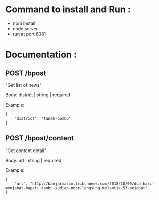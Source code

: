 # Command to install and Run :
- npm install
- node server
- run at port 8081

# Documentation : 

## POST /bpost
"Get list of news"

Body: district | string | required

Example: 
```
{
    "district": "tanah-bumbu" 
}
```
## POST /bpost/content
"Get content detail"

Body: url | string | required

Example: 
```
{
    "url": "http://banjarmasin.tribunnews.com/2018/10/09/dua-hari-menjabat-bupati-tanbu-sudian-noor-langsung-melantik-53-pejabat" 
}
```
